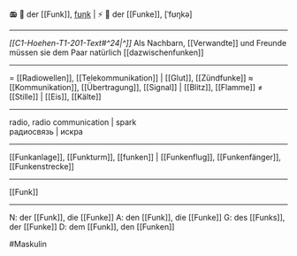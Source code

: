 📻 🔵 der [[Funk]], [fʊŋk](https://youglish.com/pronounce/Funk/german) | ⚡️ 🔵 der [[Funke]], [ˈfʊŋkə]

---
*[[C1-Hoehen-T1-201-Text#^24|^]]* Als Nachbarn, [[Verwandte]] und Freunde müssen sie dem Paar natürlich [[dazwischenfunken]]

---
= [[Radiowellen]], [[Telekommunikation]] | [[Glut]], [[Zündfunke]]
≈ [[Kommunikation]], [[Übertragung]], [[Signal]] | [[Blitz]], [[Flamme]]
≠ [[Stille]] | [[Eis]], [[Kälte]]

---
radio, radio communication | spark  
радиосвязь | искра

---
[[Funkanlage]], [[Funkturm]], [[funken]] | [[Funkenflug]], [[Funkenfänger]], [[Funkenstrecke]]

---
[[Funk]]


---
N: der [[Funk]], die [[Funke]]
A: den [[Funk]], die [[Funke]]
G: des [[Funks]], der [[Funke]]
D: dem [[Funk]], den [[Funken]]

#Maskulin 
